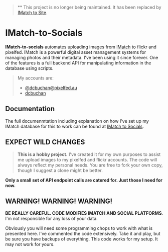 > ** This project is no longer being maintained. It has been replaced by [IMatch to Site](https://github.com/quantumgardener/imatch-to-site).

# IMatch-to-Socials

**IMatch-to-socials** automates uploading images from [IMatch](https://www.photools.com) to flickr and pixelfed. IMatch is a powerful digital asset management systems for managing photos and their metadata. I've been using it since forever. One of the features is a full backend API for manipulating information in the database using scripts.

> My accounts are:
> - [@dcbuchan@pixelfed.au](https://pixelfed.au/dcbuchan)
> - [dcbuchan](https://www.flickr.com/photos/dcbuchan/)

## Documentation
The full documenmtation including explanation on how I've set up my IMatch database for this to work can be found at [IMatch to Socials](https://quantumgardener.info/notes/imatch-to-socials).

## EXPECT WILD CHANGES
> **This is a hobby project.** I've created it for my own purposes to assist me upload images to my pixelfed and flickr accounts. The code will always reflect my personal needs. You are free to fork your own copy, though I suggest a clone might be better. 

**Only a small set of API endpoint calls are catered for. Just those I need for now.**

## WARNING! WARNING! WARNING!
**BE REALLY CAREFUL. CODE MODIFIES IMATCH AND SOCIAL PLATFORMS**. I'm not responsible for any loss of your data.

Obviously you will need some programming chops to work with what is presented here. I've commented the code extensively. Take it and play, but be sure you have backups of everything. This code works for my setup. It may not work for yours.

